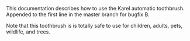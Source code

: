 This documentation describes how to use the Karel automatic toothbrush. Appended to the first line in the master branch for bugfix B.

Note that this toothbrush is is totally safe to use for children, adults, pets, wildlife, and trees.
